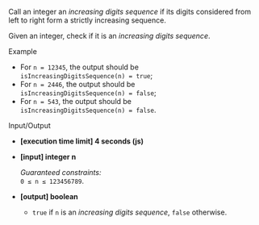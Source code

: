 
Call an integer an  _increasing digits sequence_  if its digits considered from left to right form a strictly increasing sequence.

Given an integer, check if it is an  _increasing digits sequence_.

Example

-   For  `n = 12345`, the output should be  
    `isIncreasingDigitsSequence(n) = true`;
-   For  `n = 2446`, the output should be  
    `isIncreasingDigitsSequence(n) = false`;
-   For  `n = 543`, the output should be  
    `isIncreasingDigitsSequence(n) = false`.

Input/Output

-   **[execution time limit] 4 seconds (js)**
    
-   **[input] integer n**
    
    _Guaranteed constraints:_  
    `0 ≤ n ≤ 123456789`.
    
-   **[output] boolean**
    
    -   `true`  if  `n`  is an  _increasing digits sequence_,  `false`  otherwise.